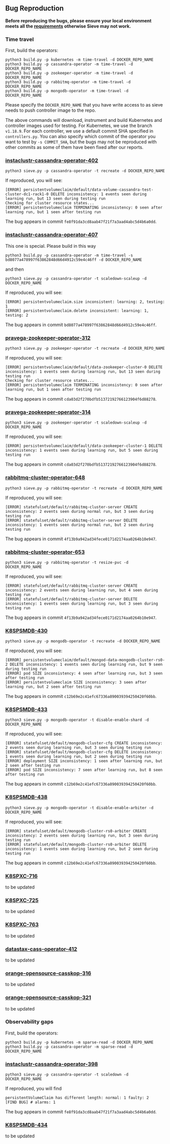 ## Bug Reproduction

**Before reproducing the bugs, please ensure your local environment meets all the [requirements](https://github.com/sieve-project/sieve#requirements) otherwise Sieve may not work.**

### Time travel
First, build the operators:
```
python3 build.py -p kubernetes -m time-travel -d DOCKER_REPO_NAME
python3 build.py -p cassandra-operator -m time-travel -d DOCKER_REPO_NAME
python3 build.py -p zookeeper-operator -m time-travel -d DOCKER_REPO_NAME
python3 build.py -p rabbitmq-operator -m time-travel -d DOCKER_REPO_NAME
python3 build.py -p mongodb-operator -m time-travel -d DOCKER_REPO_NAME
```
Please specify the `DOCKER_REPO_NAME` that you have write access to as sieve needs to push controller image to the repo.

The above commands will download, instrument and build Kubernetes and controller images used for testing.
For Kubernetes, we use the branch `v1.18.9`.
For each controller, we use a default commit SHA specified in `controllers.py`. You can also specify which commit of the operator you want to test by `-s COMMIT_SHA`, but the bugs may not be reproduced with other commits as some of them have been fixed after our reports.

### [instaclustr-cassandra-operator-402](https://github.com/instaclustr/cassandra-operator/issues/402)
```
python3 sieve.py -p cassandra-operator -t recreate -d DOCKER_REPO_NAME
```
If reproduced, you will see:
```
[ERROR] persistentvolumeclaim/default/data-volume-cassandra-test-cluster-dc1-rack1-0 DELETE inconsistency: 1 events seen during learning run, but 13 seen during testing run
Checking for cluster resource states...
[ERROR] persistentvolumeclaim TERMINATING inconsistency: 0 seen after learning run, but 1 seen after testing run
```
The bug appears in commit `fe8f91da3cd8aab47f21f7a3aad4abc5d4b6a0dd`.

### [instaclustr-cassandra-operator-407](https://github.com/instaclustr/cassandra-operator/issues/407)
This one is special. Please build in this way
```
python3 build.py -p cassandra-operator -m time-travel -s bd8077a478997f63862848d66d4912c59e4c46ff -d DOCKER_REPO_NAME
```
and then
```
python3 sieve.py -p cassandra-operator -t scaledown-scaleup -d DOCKER_REPO_NAME
```
If reproduced, you will see:
```
[ERROR] persistentvolumeclaim.size inconsistent: learning: 2, testing: 1
[ERROR] persistentvolumeclaim.delete inconsistent: learning: 1, testing: 2
```
The bug appears in commit `bd8077a478997f63862848d66d4912c59e4c46ff`.

### [pravega-zookeeper-operator-312](https://github.com/pravega/zookeeper-operator/issues/312)
```
python3 sieve.py -p zookeeper-operator -t recreate -d DOCKER_REPO_NAME
```
If reproduced, you will see:
```
[ERROR] persistentvolumeclaim/default/data-zookeeper-cluster-0 DELETE inconsistency: 1 events seen during learning run, but 13 seen during testing run
Checking for cluster resource states...
[ERROR] persistentvolumeclaim TERMINATING inconsistency: 0 seen after learning run, but 1 seen after testing run
```
The bug appears in commit `cda03d2f270bdfb51372192766123904f6d88278`.

### [pravega-zookeeper-operator-314](https://github.com/pravega/zookeeper-operator/issues/314)
```
python3 sieve.py -p zookeeper-operator -t scaledown-scaleup -d DOCKER_REPO_NAME
```
If reproduced, you will see:
```
[ERROR] persistentvolumeclaim/default/data-zookeeper-cluster-1 DELETE inconsistency: 1 events seen during learning run, but 5 seen during testing run
```
The bug appears in commit `cda03d2f270bdfb51372192766123904f6d88278`.

### [rabbitmq-cluster-operator-648](https://github.com/rabbitmq/cluster-operator/issues/648)
```
python3 sieve.py -p rabbitmq-operator -t recreate -d DOCKER_REPO_NAME
```
If reproduced, you will see:
```
[ERROR] statefulset/default/rabbitmq-cluster-server CREATE inconsistency: 2 events seen during normal run, but 3 seen during testing run                                     
[ERROR] statefulset/default/rabbitmq-cluster-server DELETE inconsistency: 1 events seen during normal run, but 2 seen during testing run 
```
The bug appears in commit `4f13b9a942ad34fece0171d2174aa0264b10e947`.

### [rabbitmq-cluster-operator-653](https://github.com/rabbitmq/cluster-operator/issues/653)
```
python3 sieve.py -p rabbitmq-operator -t resize-pvc -d DOCKER_REPO_NAME
```
If reproduced, you will see:
```
[ERROR] statefulset/default/rabbitmq-cluster-server CREATE inconsistency: 2 events seen during learning run, but 4 seen during testing run
[ERROR] statefulset/default/rabbitmq-cluster-server DELETE inconsistency: 1 events seen during learning run, but 3 seen during testing run
```
The bug appears in commit `4f13b9a942ad34fece0171d2174aa0264b10e947`.

### [K8SPSMDB-430](https://jira.percona.com/browse/K8SPSMDB-430)
```
python3 sieve.py -p mongodb-operator -t recreate -d DOCKER_REPO_NAME
```
If reproduced, you will see:
```
[ERROR] persistentvolumeclaim/default/mongod-data-mongodb-cluster-rs0-2 DELETE inconsistency: 1 events seen during learning run, but 9 seen during testing run
[ERROR] pod SIZE inconsistency: 4 seen after learning run, but 3 seen after testing run
[ERROR] persistentvolumeclaim SIZE inconsistency: 3 seen after learning run, but 2 seen after testing run
```
The bug appears in commit `c12b69e2c41efc67336a890039394250420f60bb`.

### [K8SPSMDB-433](https://jira.percona.com/browse/K8SPSMDB-433)
```
python3 sieve.py -p mongodb-operator -t disable-enable-shard -d DOCKER_REPO_NAME
```
If reproduced, you will see:
```
[ERROR] statefulset/default/mongodb-cluster-cfg CREATE inconsistency: 2 events seen during learning run, but 3 seen during testing run
[ERROR] statefulset/default/mongodb-cluster-cfg DELETE inconsistency: 1 events seen during learning run, but 2 seen during testing run
[ERROR] deployment SIZE inconsistency: 1 seen after learning run, but 2 seen after testing run
[ERROR] pod SIZE inconsistency: 7 seen after learning run, but 8 seen after testing run
```
The bug appears in commit `c12b69e2c41efc67336a890039394250420f60bb`.

### [K8SPSMDB-438](https://jira.percona.com/browse/K8SPSMDB-438)
```
python3 sieve.py -p mongodb-operator -t disable-enable-arbiter -d DOCKER_REPO_NAME
```
If reproduced, you will see:
```
[ERROR] statefulset/default/mongodb-cluster-rs0-arbiter CREATE inconsistency: 2 events seen during learning run, but 3 seen during testing run
[ERROR] statefulset/default/mongodb-cluster-rs0-arbiter DELETE inconsistency: 1 events seen during learning run, but 2 seen during testing run
```
The bug appears in commit `c12b69e2c41efc67336a890039394250420f60bb`.

### [K8SPXC-716](https://jira.percona.com/browse/K8SPXC-716)
to be updated

### [K8SPXC-725](https://jira.percona.com/browse/K8SPXC-725)
to be updated

### [K8SPXC-763](https://jira.percona.com/browse/K8SPXC-763)
to be updated

### [datastax-cass-operator-412](https://github.com/datastax/cass-operator/issues/412)
to be updated

### [orange-opensource-casskop-316](https://github.com/Orange-OpenSource/casskop/issues/316)
to be updated

### [orange-opensource-casskop-321](https://github.com/Orange-OpenSource/casskop/issues/321)
to be updated

### Observability gaps
First, build the operators:
```
python3 build.py -p kubernetes -m sparse-read -d DOCKER_REPO_NAME
python3 build.py -p cassandra-operator -m sparse-read -d DOCKER_REPO_NAME
```

### [instaclustr-cassandra-operator-398](https://github.com/instaclustr/cassandra-operator/issues/398)
```
python3 sieve.py -p cassandra-operator -t scaledown -d DOCKER_REPO_NAME
```
If reproduced, you will find
```
persistentVolumeClaim has different length: normal: 1 faulty: 2
[FIND BUG] # alarms: 1
```
The bug appears in commit `fe8f91da3cd8aab47f21f7a3aad4abc5d4b6a0dd`.

### [K8SPSMDB-434](https://jira.percona.com/browse/K8SPSMDB-434)
to be updated
